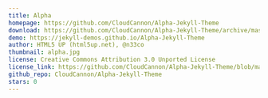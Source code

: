 ```yaml
---
title: Alpha
homepage: https://github.com/CloudCannon/Alpha-Jekyll-Theme
download: https://github.com/CloudCannon/Alpha-Jekyll-Theme/archive/master.zip
demo: https://jekyll-demos.github.io/Alpha-Jekyll-Theme
author: HTML5 UP (html5up.net), @n33co
thumbnail: alpha.jpg
license: Creative Commons Attribution 3.0 Unported License
license_link: https://github.com/CloudCannon/Alpha-Jekyll-Theme/blob/master/LICENSE.txt
github_repo: CloudCannon/Alpha-Jekyll-Theme
stars: 0
---
```

